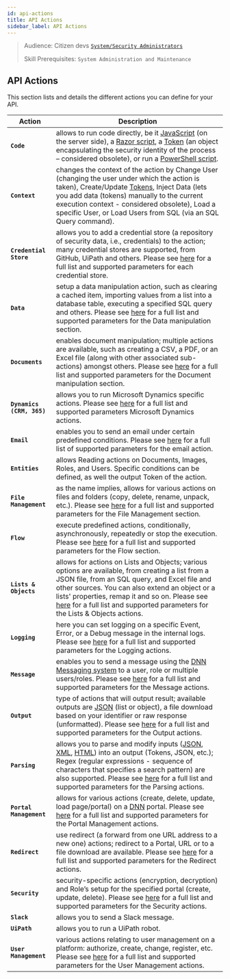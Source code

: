 ```yaml
---
id: api-actions
title: API Actions
sidebar_label: API Actions
---
```


> Audience: Citizen devs [`System/Security Administrators`](/docs/audience#systemsecurity-administrators)
> 
> Skill Prerequisites: `System Administration and Maintenance`

## API Actions

This section lists and details the different actions you can define for your API.

|Action|Description|
|---|---|
|**`Code`**|allows to run code directly, be it [JavaScript](https://en.wikipedia.org/wiki/JavaScript) (on the server side), a [Razor script](https://docs.microsoft.com/en-us/aspnet/core/mvc/views/razor), a [Token](https://en.wikipedia.org/wiki/Access_token) (an object encapsulating the security identity of the process – considered obsolete), or run a [PowerShell script](https://docs.microsoft.com/en-us/powershell/scripting/overview?view=powershell-7.2).   |
|**`Context`**|changes the context of the action by Change User (changing the user under which the action is taken), Create/Update [Tokens](https://en.wikipedia.org/wiki/Access_token), Inject Data (lets you add data (tokens) manually to the current execution context - considered obsolete), Load a specific User, or Load Users from SQL (via an SQL Query command).|
|**`Credential Store`**| allows you to add a credential store (a repository of security data, i.e., credentials) to the action; many credential stores are supported, from GitHub, UiPath and others. Please see <a href="https://learn.plantanapp.com/docs/faq" target="_blank">here</a> for a full list and supported parameters for each credential store.|
|**`Data`**|setup a data manipulation action, such as clearing a cached item, importing values from a list into a database table, executing a specified SQL query and others. Please see <a href="https://learn.plantanapp.com/docs/faq" target="_blank">here</a> for a full list and supported parameters for the Data manipulation section.|
|**`Documents`**|enables document manipulation; multiple actions are available, such as creating a CSV, a PDF, or an Excel file (along with other associated sub-actions) amongst others. Please see <a href="https://learn.plantanapp.com/docs/faq" target="_blank">here</a> for a full list and supported parameters for the Document manipulation section.|
|**`Dynamics (CRM, 365)`**|allows you to run Microsoft Dynamics specific actions. Please see <a href="https://learn.plantanapp.com/docs/faq" target="_blank">here</a> for a full list and supported parameters Microsoft Dynamics actions.|
|**`Email`**|enables you to send an email under certain predefined conditions. Please see <a href="https://learn.plantanapp.com/docs/faq" target="_blank">here</a> for a full list of supported parameters for the email action.|
|**`Entities`**|allows Reading actions on Documents, Images, Roles, and Users. Specific conditions can be defined, as well the output Token of the action.|
|**`File Management`**|as the name implies, allows for various actions on files and folders (copy, delete, rename, unpack, etc.). Please see <a href="https://learn.plantanapp.com/docs/faq" target="_blank">here</a> for a full list and supported parameters for the File Management section.|
|**`Flow`**|execute predefined actions, conditionally, asynchronously, repeatedly or stop the execution. Please see <a href="https://learn.plantanapp.com/docs/faq" target="_blank">here</a> for a full list and supported parameters for the Flow section.|
|**`Lists & Objects`**|allows for actions on Lists and Objects; various options are available, from creating a list from a JSON file, from an SQL query, and Excel file and other sources. You can also extend an object or a lists' properties, remap it and so on. Please see <a href="https://learn.plantanapp.com/docs/faq" target="_blank">here</a> for a full list and supported parameters for the Lists & Objects actions.|
|**`Logging`**|here you can set logging on a specific Event, Error, or a Debug message in the internal logs. Please see <a href="https://learn.plantanapp.com/docs/faq" target="_blank">here</a> for a full list and supported parameters for the Logging actions.|
|**`Message`**|enables you to send a message using the [DNN Messaging system](https://www.dnnsoftware.com/docs/developers/included-modules/module-message-center.html) to a user, role or multiple users/roles. Please see <a href="https://learn.plantanapp.com/docs/faq" target="_blank">here</a> for a full list and supported parameters for the Message actions.|
|**`Output`**|type of actions that will output result; available outputs are [JSON](https://www.json.org/json-en.html) (list or object), a file download based on your identifier or raw response (unformatted). Please see <a href="https://learn.plantanapp.com/docs/faq" target="_blank">here</a> for a full list and supported parameters for the Output actions.|
|**`Parsing`**|allows you to parse and modify inputs ([JSON](https://www.json.org/json-en.html), [XML](https://en.wikipedia.org/wiki/XML), [HTML](https://en.wikipedia.org/wiki/HTML)) into an output (Tokens, JSON, etc.); Regex (regular expressions - sequence of characters that specifies a search pattern) are also supported. Please see [here](https://learn.plantanapp.com/docs/faq) for a full list and supported parameters for the Parsing actions.|
|**`Portal Management`**|allows for various actions (create, delete, update, load page/portal) on a [DNN](https://en.wikipedia.org/wiki/DNN_(software)) portal. Please see <a href="https://learn.plantanapp.com/docs/faq" target="_blank">here</a> for a full list and supported parameters for the Portal Management actions.|
|**`Redirect`**|use redirect (a forward from one URL address to a new one) actions; redirect to a Portal, URL or to a file download are available. Please see <a href="https://learn.plantanapp.com/docs/faq" target="_blank">here</a> for a full list and supported parameters for the Redirect actions.|
|**`Security`**|security-specific actions (encryption, decryption) and Role’s setup for the specified portal (create, update, delete). Please see <a href="https://learn.plantanapp.com/docs/faq" target="_blank">here</a> for a full list and supported parameters for the Security actions.|
|**`Slack`**|allows you to send a Slack message.|
|**`UiPath`**|allows you to run a UiPath robot.|
|**`User Management`**|various actions relating to user management on a platform: authorize, create, change, register, etc. Please see <a href="https://learn.plantanapp.com/docs/faq" target="_blank">here</a> for a full list and supported parameters for the User Management actions.|